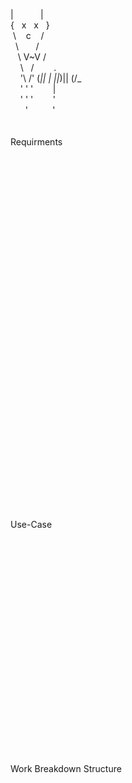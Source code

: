 |&nbsp;&nbsp;&nbsp;&nbsp;&nbsp;&nbsp;&nbsp;&nbsp;&nbsp;&nbsp;&nbsp;|<br/>
{&nbsp;&nbsp;&nbsp;x&nbsp;&nbsp;&nbsp;x&nbsp;&nbsp;&nbsp;}<br/>
&nbsp;\\&nbsp;&nbsp;&nbsp;&nbsp;c&nbsp;&nbsp;&nbsp;&nbsp;/<br/>
&nbsp;&nbsp;\\&nbsp;&nbsp;&nbsp;&nbsp;&nbsp;&nbsp;&nbsp;/<br/>
&nbsp;&nbsp;&nbsp;\\&nbsp;V~V&nbsp;/<br/>
&nbsp;&nbsp;&nbsp;&nbsp;\\&nbsp;&nbsp;&nbsp;/&nbsp;&nbsp;_&nbsp;&nbsp;_&nbsp;_&nbsp;&nbsp;_&nbsp;.&nbsp;_&nbsp;_&nbsp;<br/>
&nbsp;&nbsp;&nbsp;&nbsp;'\\&nbsp;/'&nbsp;(_||&nbsp;|&nbsp;||_)||&nbsp;(/_<br/>
&nbsp;&nbsp;&nbsp;&nbsp;'&nbsp;'&nbsp;'&nbsp;&nbsp;&nbsp;&nbsp;&nbsp;&nbsp;&nbsp;&nbsp;|&nbsp;&nbsp;&nbsp;&nbsp;&nbsp;&nbsp;&nbsp;&nbsp;<br/>
&nbsp;&nbsp;&nbsp;&nbsp;'&nbsp;'&nbsp;'&nbsp;&nbsp;&nbsp;&nbsp;&nbsp;&nbsp;&nbsp;&nbsp;'<br/>
&nbsp;&nbsp;&nbsp;&nbsp;&nbsp;&nbsp;'&nbsp;&nbsp;&nbsp;&nbsp;&nbsp;&nbsp;&nbsp;&nbsp;&nbsp;&nbsp;'<br/>
<br/>
<br/>
Requirments<br/>
<br/>
<br/>
<br/>
<br/>
<br/>
<br/>
<br/>
<br/>
<br/>
<br/>
<br/>
<br/>
<br/>
<br/>
<br/>
<br/>
<br/>
<br/>
<br/>
<br/>
<br/>
<br/>
<br/>
<br/>
<br/>
<br/>
<br/>
<br/>
<br/>
<br/>
<br/>
<br/>
<br/>
<br/>
<br/>
Use-Case<br/>
<br/>
<br/>
<br/>
<br/>
<br/>
<br/>
<br/>
<br/>
<br/>
<br/>
<br/>
<br/>
<br/>
<br/>
<br/>
<br/>
<br/>
<br/>
<br/>
<br/>
<br/>
<br/>
Work&nbsp;Breakdown&nbsp;Structure<br/>
<br/>
